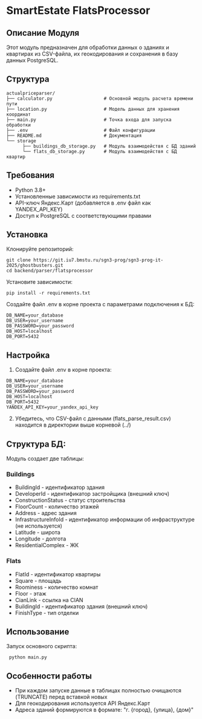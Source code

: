 # SmartEstate FlatsProcessor
## Описание Модуля
Этот модуль предназначен для обработки данных о зданиях и квартирах из CSV-файла, их геокодирования и сохранения в базу данных PostgreSQL.

## Структура
```
actualpriceparser/
├── calculator.py                   # Основной модуль расчета времени пути
├── location.py                     # Модель данных для хранения координат
├── main.py                         # Точка входа для запуска обработки
├── .env                            # Файл конфигурации
├── README.md                       # Документация
└── storage
      ├── buildings_db_storage.py   # Модуль взаимодействя с БД зданий 
      └── flats_db_storage.py       # Модуль взаимодействя с БД квартир
```
## Требования
- Python 3.8+
- Установленные зависимости из requirements.txt 
- API-ключ Яндекс.Карт (добавляется в .env файл как YANDEX_API_KEY)
- Доступ к PostgreSQL с соответствующими правами



##  Установка
Клонируйте репозиторий:
```commandline
git clone https://git.iu7.bmstu.ru/sgn3-prog/sgn3-prog-it-2025/ghostbusters.git
cd backend/parser/flatsprocessor
```

Установите зависимости:

```pip install -r requirements.txt```

Создайте файл .env в корне проекта с параметрами подключения к БД:

```commandline
DB_NAME=your_database
DB_USER=your_username
DB_PASSWORD=your_password
DB_HOST=localhost
DB_PORT=5432
```

## Настройка
1. Создайте файл .env в корне проекта:


```
DB_NAME=your_database
DB_USER=your_username
DB_PASSWORD=your_password
DB_HOST=localhost
DB_PORT=5432
YANDEX_API_KEY=your_yandex_api_key
```
2. Убедитесь, что CSV-файл с данными (flats_parse_result.csv) находится в директории выше корневой (../)


## Структура БД:

Модуль создает две таблицы:

### Buildings
- BuildingId - идентификатор здания 
- DeveloperId - идентификатор застройщика (внешний ключ)
- ConstructionStatus - статус строительства 
- FloorCount - количество этажей 
- Address - адрес здания 
- InfrastructureInfoId - идентификатор информации об инфраструктуре (не используется)
- Latitude - широта 
- Longitude - долгота
- ResidentialComplex - ЖК

### Flats
- FlatId - идентификатор квартиры 
- Square - площадь 
- Roominess - количество комнат 
- Floor - этаж 
- CianLink - ссылка на CIAN 
- BuildingId - идентификатор здания (внешний ключ)
- FinishType - тип отделки


## Использование
Запуск основного скрипта:

``` python main.py```

## Особенности работы
- При каждом запуске данные в таблицах полностью очищаются (TRUNCATE) перед вставкой новых 
- Для геокодирования используется API Яндекс.Карт 
- Адреса зданий формируются в формате: "г. {город}, {улица}, {дом}"

